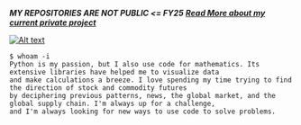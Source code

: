 ***MY REPOSITORIES ARE NOT PUBLIC <= FY25***
***[Read More about my current private project](https://1darshanpatil.github.io/blog/privacyFolds/crudeprivacy.html)***

[![Alt text]([port.png](https://github.com/1darshanpatil/1darshanpatil/assets/72539638/f03c8181-5b82-4a6c-8b59-576ce9fc868c))](http://drshnp.com)


    $ whoam -i
    Python is my passion, but I also use code for mathematics. Its extensive libraries have helped me to visualize data
    and make calculations a breeze. I love spending my time trying to find the direction of stock and commodity futures
    by deciphering previous patterns, news, the global market, and the global supply chain. I'm always up for a challenge,
    and I'm always looking for new ways to use code to solve problems.

